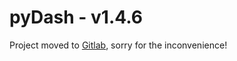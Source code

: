pyDash - v1.4.6
======

Project moved to [Gitlab](https://gitlab.com/k3oni/pydash), sorry for the inconvenience! 
